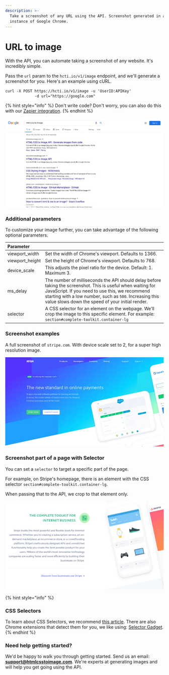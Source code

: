 ```yaml
---
description: >-
  Take a screenshot of any URL using the API. Screenshot generated in a real
  instance of Google Chrome.
---
```


# URL to image

With the API, you can automate taking a screenshot of any website. It's incredibly simple.

Pass the `url` param to the `hcti.io/v1/image` endpoint, and we'll generate a screenshot for you. Here's an example using cURL.

```text
curl -X POST https://hcti.io/v1/image -u 'UserID:APIKey' 
             -d url="https://google.com"
```

{% hint style="info" %}
Don't write code? Don't worry, you can also do this with our [Zapier integration](zapier-integration.md).
{% endhint %}

![Screenshot of google.com with the API](../.gitbook/assets/google-screenshot.jpg)

### Additional parameters

To customize your image further, you can take advantage of the following optional parameters.

| Parameter |  |
| :--- | :--- |
| viewport\_width | Set the width of Chrome's viewport. Defaults to 1366. |
| viewport\_height | Set the height of Chrome's viewport. Defaults to 768. |
| device\_scale | This adjusts the pixel ratio for the device. Default: 1. Maximum 3. |
| ms\_delay | The number of milliseconds the API should delay before taking the screenshot. This is useful when waiting for JavaScript. If you need to use this, we recommend starting with a low number, such as `500`. Increasing this value slows down the speed of your initial render. |
| selector | A CSS selector for an element on the webpage. We'll crop the image to this specific element. For example: `section#complete-toolkit.container-lg` |

### Screenshot examples

A full screenshot of `stripe.com`. With device scale set to 2, for a super high resolution image.

![Screenshot of stripe.com](../.gitbook/assets/stripe.jpg)

### Screenshot part of a page with Selector

You can set a `selector` to target a specific part of the page. 

For example, on Stripe's homepage, there is an element with the CSS selector `section#complete-toolkit.container-lg`.

When passing that to the API, we crop to that element only.

![Use a CSS selector to crop an image.](../.gitbook/assets/image%20%2812%29.png)

{% hint style="info" %}
### CSS Selectors

To learn about CSS Selectors, we recommend [this article](https://www.w3schools.com/cssref/css_selectors.asp). There are also Chrome extensions that detect them for you, we like using: [Selector Gadget](https://chrome.google.com/webstore/detail/selectorgadget/mhjhnkcfbdhnjickkkdbjoemdmbfginb?hl=en).
{% endhint %}

### Need help getting started?

We'd be happy to walk you through getting started. Send us an email: **support@htmlcsstoimage.com**. We're experts at generating images and will help you get going using the API.

